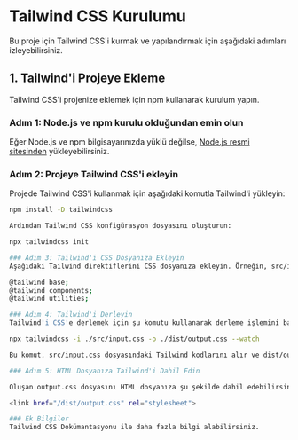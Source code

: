 # Tailwind CSS Kurulumu

Bu proje için Tailwind CSS'i kurmak ve yapılandırmak için aşağıdaki adımları izleyebilirsiniz.

## 1. Tailwind'i Projeye Ekleme

Tailwind CSS'i projenize eklemek için npm kullanarak kurulum yapın.

### Adım 1: Node.js ve npm kurulu olduğundan emin olun

Eğer Node.js ve npm bilgisayarınızda yüklü değilse, [Node.js resmi sitesinden](https://nodejs.org) yükleyebilirsiniz.

### Adım 2: Projeye Tailwind CSS'i ekleyin

Projede Tailwind CSS'i kullanmak için aşağıdaki komutla Tailwind'i yükleyin:

```bash
npm install -D tailwindcss

Ardından Tailwind CSS konfigürasyon dosyasını oluşturun:

npx tailwindcss init

### Adım 3: Tailwind'i CSS Dosyanıza Ekleyin
Aşağıdaki Tailwind direktiflerini CSS dosyanıza ekleyin. Örneğin, src/input.css adında bir dosya oluşturun ve şunları ekleyin:

@tailwind base;
@tailwind components;
@tailwind utilities;

### Adım 4: Tailwind'i Derleyin
Tailwind'i CSS'e derlemek için şu komutu kullanarak derleme işlemini başlatın:

npx tailwindcss -i ./src/input.css -o ./dist/output.css --watch

Bu komut, src/input.css dosyasındaki Tailwind kodlarını alır ve dist/output.css dosyasına derler. Ayrıca --watch modunda çalışır, yani dosyaları izleyerek her değişiklikte yeniden derler.

### Adım 5: HTML Dosyanıza Tailwind'i Dahil Edin

Oluşan output.css dosyasını HTML dosyanıza şu şekilde dahil edebilirsiniz:

<link href="/dist/output.css" rel="stylesheet">

### Ek Bilgiler
Tailwind CSS Dokümantasyonu ile daha fazla bilgi alabilirsiniz.


